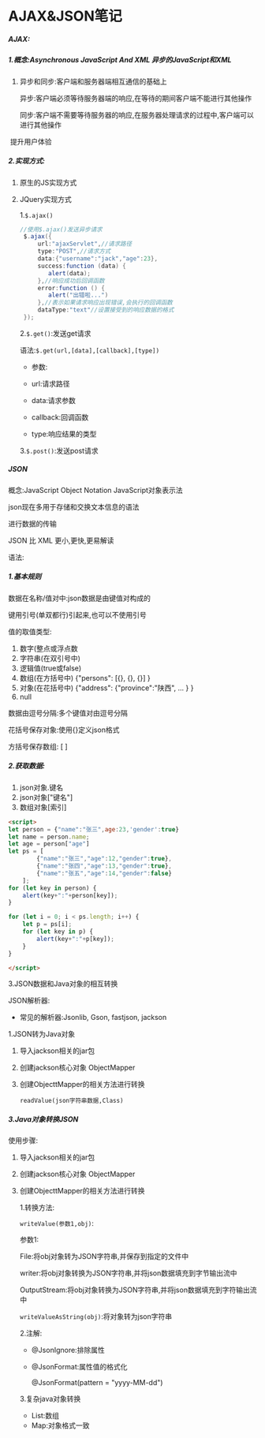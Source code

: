 # AJAX&JSON笔记



##### AJAX:

##### 1.概念:Asynchronous JavaScript And XML	异步的JavaScript和XML

1. 异步和同步:客户端和服务器端相互通信的基础上

   异步:客户端必须等待服务器端的响应,在等待的期间客户端不能进行其他操作

   同步:客户端不需要等待服务器的响应,在服务器处理请求的过程中,客户端可以进行其他操作



​				提升用户体验

##### 2.实现方式:

1. 原生的JS实现方式



2. JQuery实现方式

   1.`$.ajax()`

   ```java
   //使用$.ajax()发送异步请求
    $.ajax({
        url:"ajaxServlet",//请求路径
        type:"POST",//请求方式
        data:{"username":"jack","age":23},
        success:function (data) {
           alert(data);
        },//响应成功后回调函数
        error:function () {
           alert("出错啦...")
        },//表示如果请求响应出现错误,会执行的回调函数
        dataType:"text"//设置接受到的响应数据的格式
    });
   ```
   
   2.`$.get()`:发送get请求
   
   语法:`$.get(url,[data],[callback],[type])`
   
   * 参数:
   
   * url:请求路径
   
   * data:请求参数
   
   * callback:回调函数
   
   * type:响应结果的类型
   
     
   
   3.`$.post()`:发送post请求



##### JSON

概念:JavaScript Object Notation	JavaScript对象表示法

json现在多用于存储和交换文本信息的语法

进行数据的传输

JSON 比 XML 更小,更快,更易解读



语法:

##### 1.基本规则

数据在名称/值对中:json数据是由键值对构成的

键用引号(单双都行)引起来,也可以不使用引号

值的取值类型:

1. 数字(整点或浮点数
2. 字符串(在双引号中)
3. 逻辑值(true或false)
4. 数组(在方括号中) {"persons": [{}, {}, {}] }
5. 对象(在花括号中) {"address": {"province":"陕西",  ... } }
6. null

数据由逗号分隔:多个键值对由逗号分隔

花括号保存对象:使用{}定义json格式

方括号保存数组: [ ]



##### 2.获取数据:

1. json对象.键名
2. json对象["键名"]
3. 数组对象[索引]

```html
<script>
let person = {"name":"张三",age:23,'gender':true}
let name = person.name;
let age = person["age"]
let ps = [
        {"name":"张三","age":12,"gender":true},
        {"name":"张四","age":13,"gender":true},
        {"name":"张五","age":14,"gender":false}
    ];
for (let key in person) {
    alert(key+":"+person[key]);
}

for (let i = 0; i < ps.length; i++) {
    let p = ps[i];
    for (let key in p) {
        alert(key+":"+p[key]);
    }
}

</script>
```



3.JSON数据和Java对象的相互转换

JSON解析器:

* 常见的解析器:Jsonlib, Gson, fastjson, jackson

1.JSON转为Java对象

1. 导入jackson相关的jar包

2. 创建jackson核心对象 ObjectMapper

3. 创建ObjecttMapper的相关方法进行转换

   `readValue(json字符串数据,Class)`

##### 3.Java对象转换JSON

使用步骤:

1. 导入jackson相关的jar包

2. 创建jackson核心对象 ObjectMapper

3. 创建ObjecttMapper的相关方法进行转换

   1.转换方法:

   `writeValue(参数1,obj)`:

   参数1:

   File:将obj对象转为JSON字符串,并保存到指定的文件中

   writer:将obj对象转换为JSON字符串,并将json数据填充到字节输出流中

   OutputStream:将obj对象转换为JSON字符串,并将json数据填充到字符输出流中

   `writeValueAsString(obj)`:将对象转为json字符串

   2.注解:

   * @JsonIgnore:排除属性
   * @JsonFormat:属性值的格式化
   
     @JsonFormat(pattern = "yyyy-MM-dd")
   
   3.复杂java对象转换
   
   * List:数组
   * Map:对象格式一致

